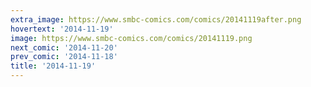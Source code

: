 ```yaml
---
extra_image: https://www.smbc-comics.com/comics/20141119after.png
hovertext: '2014-11-19'
image: https://www.smbc-comics.com/comics/20141119.png
next_comic: '2014-11-20'
prev_comic: '2014-11-18'
title: '2014-11-19'
---
```


